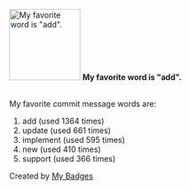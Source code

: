 <img src="https://my-badges.github.io/my-badges/favorite-word.png" alt="My favorite word is &quot;add&quot;." title="My favorite word is &quot;add&quot;." width="128">
<strong>My favorite word is &quot;add&quot;.</strong>
<br><br>

My favorite commit message words are:

1. add (used 1364 times)
2. update (used 661 times)
3. implement (used 595 times)
4. new (used 410 times)
5. support (used 366 times)


Created by <a href="https://github.com/my-badges/my-badges">My Badges</a>